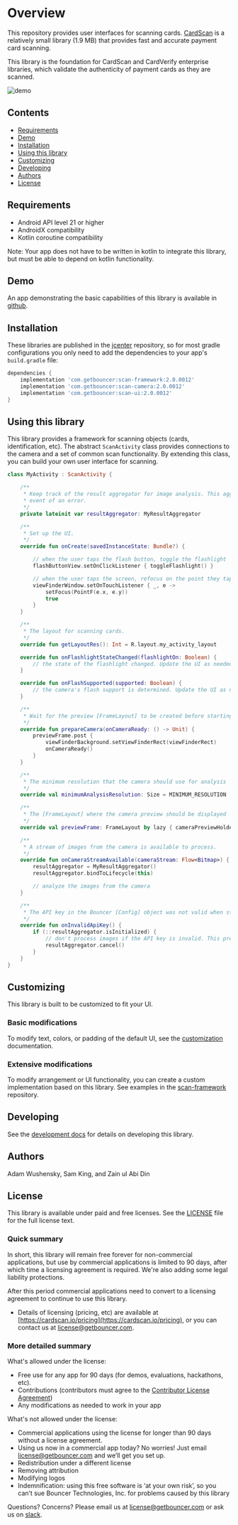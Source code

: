# Overview

This repository provides user interfaces for scanning cards. [CardScan](https://cardscan.io/) is a relatively small library (1.9 MB) that provides fast and accurate payment card scanning.

This library is the foundation for CardScan and CardVerify enterprise libraries, which validate the authenticity of payment cards as they are scanned.

![demo](docs/images/demo.gif)

## Contents

* [Requirements](#requirements)
* [Demo](#demo)
* [Installation](#installation)
* [Using this library](#using-this-library)
* [Customizing](#customizing)
* [Developing](#developing)
* [Authors](#authors)
* [License](#license)

## Requirements

* Android API level 21 or higher
* AndroidX compatibility
* Kotlin coroutine compatibility

Note: Your app does not have to be written in kotlin to integrate this library, but must be able to depend on kotlin functionality.

## Demo

An app demonstrating the basic capabilities of this library is available in [github](https://github.com/getbouncer/cardscan-demo-android).

## Installation

These libraries are published in the [jcenter](https://jcenter.bintray.com/com/getbouncer/) repository, so for most gradle configurations you only need to add the dependencies to your app's `build.gradle` file:

```gradle
dependencies {
    implementation 'com.getbouncer:scan-framework:2.0.0012'
    implementation 'com.getbouncer:scan-camera:2.0.0012'
    implementation 'com.getbouncer:scan-ui:2.0.0012'
}
```

## Using this library

This library provides a framework for scanning objects (cards, identification, etc). The abstract `ScanActivity` class provides connections to the camera and a set of common scan functionality. By extending this class, you can build your own user interface for scanning.

```kotlin
class MyActivity : ScanActivity {

    /**
     * Keep track of the result aggregator for image analysis. This aggregator will stop analyzing in the
     * event of an error.
     */
    private lateinit var resultAggregator: MyResultAggregator

    /**
     * Set up the UI.
     */
    override fun onCreate(savedInstanceState: Bundle?) {

        // when the user taps the flash button, toggle the flashlight
        flashButtonView.setOnClickListener { toggleFlashlight() }

        // when the user taps the screen, refocus on the point they tapped
        viewFinderWindow.setOnTouchListener { _, e ->
            setFocus(PointF(e.x, e.y))
            true
        }
    }

    /**
     * The layout for scanning cards.
     */
    override fun getLayoutRes(): Int = R.layout.my_activity_layout

    override fun onFlashlightStateChanged(flashlightOn: Boolean) {
        // the state of the flashlight changed. Update the UI as needed.
    }

    override fun onFlashSupported(supported: Boolean) {
        // the camera's flash support is determined. Update the UI as needed.
    }

    /**
     * Wait for the preview [FrameLayout] to be created before starting the camera
     */
    override fun prepareCamera(onCameraReady: () -> Unit) {
        previewFrame.post {
            viewFinderBackground.setViewFinderRect(viewFinderRect)
            onCameraReady()
        }
    }

    /**
     * The minimum resolution that the camera should use for analysis
     */
    override val minimumAnalysisResolution: Size = MINIMUM_RESOLUTION

    /**
     * The [FrameLayout] where the camera preview should be displayed
     */
    override val previewFrame: FrameLayout by lazy { cameraPreviewHolder }

    /**
     * A stream of images from the camera is available to process.
     */
    override fun onCameraStreamAvailable(cameraStream: Flow<Bitmap>) {
        resultAggregator = MyResultAggregator()
        resultAggregator.bindToLifecycle(this)

        // analyze the images from the camera
    }

    /**
     * The API key in the Bouncer [Config] object was not valid when starting this activity.
     */
    override fun onInvalidApiKey() {
        if (::resultAggregator.isInitialized) {
            // don't process images if the API key is invalid. This prevents bad network calls.
            resultAggregator.cancel()
        }
    }
}
```

## Customizing

This library is built to be customized to fit your UI.

### Basic modifications

To modify text, colors, or padding of the default UI, see the [customization](docs/customize.md) documentation.

### Extensive modifications

To modify arrangement or UI functionality, you can create a custom implementation based on this library. See examples in the [scan-framework](https://github.com/getbouncer/scan-framework-android) repository.

## Developing

See the [development docs](docs/develop.md) for details on developing this library.

## Authors

Adam Wushensky, Sam King, and Zain ul Abi Din

## License

This library is available under paid and free licenses. See the [LICENSE](LICENSE) file for the full license text.

### Quick summary
In short, this library will remain free forever for non-commercial applications, but use by commercial applications is limited to 90 days, after which time a licensing agreement is required. We're also adding some legal liability protections.

After this period commercial applications need to convert to a licensing agreement to continue to use this library.
* Details of licensing (pricing, etc) are available at [https://cardscan.io/pricing](https://cardscan.io/pricing), or you can contact us at [license@getbouncer.com](mailto:license@getbouncer.com).

### More detailed summary
What's allowed under the license:
* Free use for any app for 90 days (for demos, evaluations, hackathons, etc).
* Contributions (contributors must agree to the [Contributor License Agreement](Contributor%20License%20Agreement))
* Any modifications as needed to work in your app

What's not allowed under the license:
* Commercial applications using the license for longer than 90 days without a license agreement. 
* Using us now in a commercial app today? No worries! Just email [license@getbouncer.com](mailto:license@getbouncer.com) and we’ll get you set up.
* Redistribution under a different license
* Removing attribution
* Modifying logos
* Indemnification: using this free software is ‘at your own risk’, so you can’t sue Bouncer Technologies, Inc. for problems caused by this library

Questions? Concerns? Please email us at [license@getbouncer.com](mailto:license@getbouncer.com) or ask us on [slack](https://getbouncer.slack.com).
